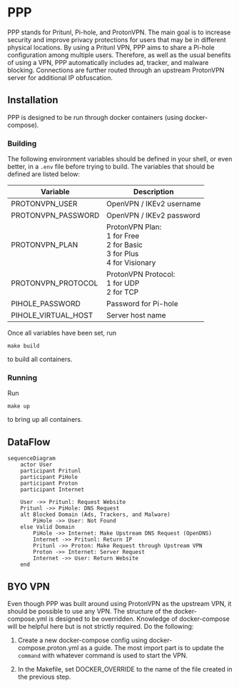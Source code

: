 # PPP
PPP stands for Pritunl, Pi-hole, and ProtonVPN. The main goal is to increase security and improve privacy protections for users that may be in different physical locations. By using a Pritunl VPN, PPP aims to share a Pi-hole configuration among multiple users. Therefore, as well as the usual benefits of using a VPN, PPP automatically includes ad, tracker, and malware blocking. Connections are further routed through an upstream ProtonVPN server for additional IP obfuscation.

## Installation
PPP is designed to be run through docker containers (using docker-compose).

### Building
The following environment variables should be defined in your shell, or even better, in a `.env` file before trying to build. The variables that should be defined are listed below:

| Variable            | Description              |
|---------------------|--------------------------|
| PROTONVPN_USER      | OpenVPN / IKEv2 username |
| PROTONVPN_PASSWORD  | OpenVPN / IKEv2 password |
| PROTONVPN_PLAN      | ProtonVPN Plan: <br> 1 for Free <br> 2 for Basic <br> 3 for Plus <br> 4 for Visionary |
| PROTONVPN_PROTOCOL  | ProtonVPN Protocol: <br> 1 for UDP <br> 2 for TCP |
| PIHOLE_PASSWORD     | Password for Pi-hole     |
| PIHOLE_VIRTUAL_HOST | Server host name         |

Once all variables have been set, run
```
make build
```
to build all containers.

### Running
Run
```
make up
```
to bring up all containers.

## DataFlow
```mermaid
sequenceDiagram
    actor User
    participant Pritunl
    participant PiHole
    participant Proton
    participant Internet

    User ->> Pritunl: Request Website
    Pritunl ->> PiHole: DNS Request
    alt Blocked Domain (Ads, Trackers, and Malware)
        PiHole ->> User: Not Found
    else Valid Domain
        PiHole ->> Internet: Make Upstream DNS Request (OpenDNS)
        Internet ->> Pritunl: Return IP
        Pritunl ->> Proton: Make Request through Upstream VPN
        Proton ->> Internet: Server Request
        Internet ->> User: Return Website
    end
```

## BYO VPN
Even though PPP was built around using ProtonVPN as the upstream VPN, it should be possible to use any VPN. The structure of the docker-compose.yml is designed to be overridden. Knowledge of docker-compose will be helpful here but is not strictly required. Do the following:

1. Create a new docker-compose config using docker-compose.proton.yml as a guide. The most import part is to update the `command` with whatever command is used to start the VPN.

2. In the Makefile, set DOCKER_OVERRIDE to the name of the file created in the previous step.
